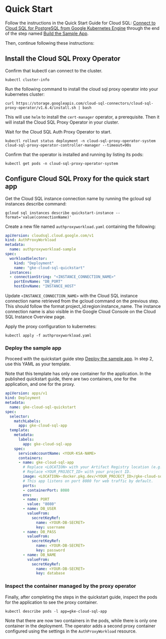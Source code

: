 # Quick Start

Follow the instructions in the Quick Start Guide for Cloud SQL: 
[Connect to Cloud SQL for PostgreSQL from Google Kubernetes Engine](
https://cloud.google.com/sql/docs/postgres/connect-instance-kubernetes)
through the end of the step named [Build the Sample App](
https://cloud.google.com/sql/docs/postgres/connect-instance-kubernetes#build_the_sample_app).

Then, continue following these instructions:

## Install the Cloud SQL Proxy Operator

Confirm that kubectl can connect to the cluster.

```shell
kubectl cluster-info
```

Run the following command to install the cloud sql proxy operator into
your kubernetes cluster:

<!-- {x-release-please-start-version} -->
```shell
curl https://storage.googleapis.com/cloud-sql-connectors/cloud-sql-proxy-operator/v1.6.4/install.sh | bash
```
<!-- {x-release-please-end} -->

This will use `helm` to install the `cert-manager` operator, a prerequisite. Then
it will install the Cloud SQL Proxy Operator in your cluster.

Wait for the Cloud SQL Auth Proxy Operator to start.

```shell
kubectl rollout status deployment -n cloud-sql-proxy-operator-system cloud-sql-proxy-operator-controller-manager --timeout=90s
```

Confirm that the operator is installed and running by listing its pods:

```shell
kubectl get pods -n cloud-sql-proxy-operator-system
```

## Configure Cloud SQL Proxy for the quick start app

Get the Cloud SQL instance connection name by running the gcloud sql instances describe command:

```shell
gcloud sql instances describe quickstart-instance --format='value(connectionName)'
```

Create a new file named `authproxyworkload.yaml` containing the following:

```yaml
apiVersion: cloudsql.cloud.google.com/v1
kind: AuthProxyWorkload
metadata:
  name: authproxyworkload-sample
spec:
  workloadSelector:
    kind: "Deployment"
    name: "gke-cloud-sql-quickstart"
  instances:
  - connectionString: "<INSTANCE_CONNECTION_NAME>"
    portEnvName: "DB_PORT"
    hostEnvName: "INSTANCE_HOST"
```

Update `<INSTANCE_CONNECTION_NAME>` with the Cloud SQL instance connection name
retrieved from the gcloud command on the previous step. This should follow the format
project_id:region:instance_name. The instance connection name is also visible
in the Google Cloud Console on the Cloud SQL Instance Overview page.

Apply the proxy configuration to kubernetes:

```shell
kubectl apply -f authproxyworkload.yaml
```

### Deploy the sample app

Proceed with the quickstart guide step [Deploy the sample app](
https://cloud.google.com/sql/docs/postgres/connect-instance-kubernetes#deploy_the_sample_app).
In step 2, use this YAML as your template.

Note that this template has only one container for the application. In the published
quickstart guide, there are two containers, one for the application, and one for the
proxy.

```yaml
apiVersion: apps/v1
kind: Deployment
metadata:
  name: gke-cloud-sql-quickstart
spec:
  selector:
    matchLabels:
      app: gke-cloud-sql-app
  template:
    metadata:
      labels:
        app: gke-cloud-sql-app
    spec:
      serviceAccountName: <YOUR-KSA-NAME>
      containers:
      - name: gke-cloud-sql-app
        # Replace <LOCATION> with your Artifact Registry location (e.g., us-central1).
        # Replace <YOUR_PROJECT_ID> with your project ID.
        image: <LOCATION>-docker.pkg.dev/<YOUR_PROJECT_ID>/gke-cloud-sql-repo/gke-sql:latest
        # This app listens on port 8080 for web traffic by default.
        ports:
        - containerPort: 8080
        env:
        - name: PORT
          value: "8080"
        - name: DB_USER
          valueFrom:
            secretKeyRef:
              name: <YOUR-DB-SECRET>
              key: username
        - name: DB_PASS
          valueFrom:
            secretKeyRef:
              name: <YOUR-DB-SECRET>
              key: password
        - name: DB_NAME
          valueFrom:
            secretKeyRef:
              name: <YOUR-DB-SECRET>
              key: database
```

### Inspect the container managed by the proxy operator
Finally, after completing the steps in the quickstart guide, inspect the pods
for the application to see the proxy container.

```shell
kubectl describe pods -l app=gke-cloud-sql-app
```

Note that there are now two containers in the pods, while there is only one
container in the deployment. The operator adds a second proxy container configured
using the settings in the `AuthProxyWorkload` resource. 
